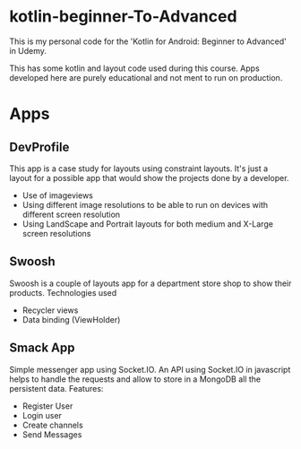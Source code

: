 # kotlin-beginner-To-Advanced
This is my personal code for the 'Kotlin for Android: Beginner to Advanced' in Udemy.


This has some kotlin and layout code used during this course. Apps developed here are purely educational and not ment to run on production.


# Apps

## DevProfile
This app is a case study for layouts using constraint layouts. It's just a layout for a possible app that would show the projects done by a developer.

* Use of imageviews
* Using different image resolutions to be able to run on devices with different screen resolution 
* Using LandScape and Portrait layouts for both medium and X-Large screen resolutions

## Swoosh

Swoosh is a couple of layouts app for a department store shop to show their products. 
Technologies used

* Recycler views
* Data binding (ViewHolder)

## Smack App

Simple messenger app using Socket.IO. An API using Socket.IO in javascript helps to handle the requests and allow to store in a MongoDB all the persistent data. Features:

* Register User
* Login user
* Create channels
* Send Messages

